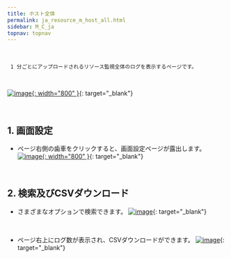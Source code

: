 ```yaml
---
title: ホスト全体
permalink: ja_resource_m_host_all.html
sidebar: M_C_ja
topnav: topnav
---
```


<br />

     1 分ごとにアップロードされるリソース監視全体のログを表示するページです。

<br />

[![image](/docs/images/Manual/common/resource/ja/10.png){: width="800" }](/docs/images/Manual/common/resource/ja/10.png){: target="_blank"}

<br />

## 1. 画面設定 

- ページ右側の歯車をクリックすると、画面設定ページが露出します。
[![image](/docs/images/Manual/common/resource/ja/11.png){: width="800" }](/docs/images/Manual/common/resource/ja/11.png){: target="_blank"}

<br />

## 2. 検索及びCSVダウンロード

- さまざまなオプションで検索できます。
[![image](/docs/images/Manual/common/resource/ja/12.png)](/docs/images/Manual/common/resource/ja/12.png){: target="_blank"}

<br />

- ページ右上にログ数が表示され、CSVダウンロードができます。
[![image](/docs/images/Manual/common/resource/ja/13.png)](/docs/images/Manual/common/resource/ja/13.png){: target="_blank"}

<br />

